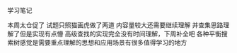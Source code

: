 学习笔记

本周太仓促了
试题只照猫画虎做了两道
内容量较大还需要继续理解
并查集思路理解了但是实现有点懵
高级查找的实现完全没有时间理解，下周补全吧
各种平衡搜索树感觉是需要重点理解的思想和应用场景有很多值得学习的地方